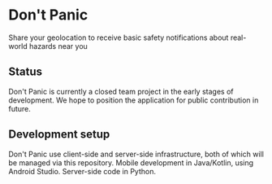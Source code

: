 # Don't Panic
Share your geolocation to receive basic safety notifications about real-world hazards near you

## Status
Don't Panic is currently a closed team project in the early stages of development. We hope to position the application for public contribution in future.

## Development setup

Don't Panic use client-side and server-side infrastructure, both of which will be managed via this repository.
Mobile development in Java/Kotlin, using Android Studio. Server-side code in Python.

